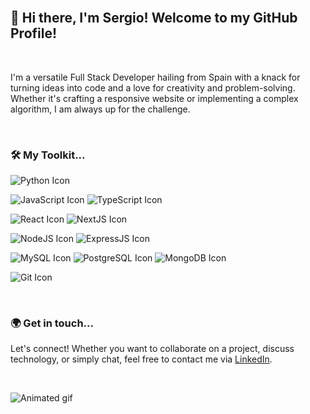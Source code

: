<!--
**sergiolopezsouto/sergiolopezsouto** is a ✨ _special_ ✨ repository because its `README.md` (this file) appears on your GitHub profile.

Here are some ideas to get you started:

- 🔭 I’m currently working on ...
- 🌱 I’m currently learning ...
- 👯 I’m looking to collaborate on ...
- 🤔 I’m looking for help with ...
- 💬 Ask me about ...
- 📫 How to reach me: ...
- 😄 Pronouns: ...
- ⚡ Fun fact: ...
-->

<br/>

## 👋 Hi there, I'm Sergio! Welcome to my GitHub Profile!

<br/>

I'm a versatile Full Stack Developer hailing from Spain with a knack for turning ideas into code and a love for creativity and problem-solving. 
Whether it's crafting a responsive website or implementing a complex algorithm, I am always up for the challenge.

<br/>

### 🛠️ My Toolkit...

![Python Icon](https://img.shields.io/badge/Python-FFD43B?style=for-the-badge&logo=python&logoColor=blue) 
<br/>

![JavaScript Icon](https://img.shields.io/badge/JavaScript-323330?style=for-the-badge&logo=javascript&logoColor=F7DF1E) 
![TypeScript Icon](https://img.shields.io/badge/TypeScript-007ACC?style=for-the-badge&logo=typescript&logoColor=white) 
<br/>

![React Icon](https://img.shields.io/badge/React-20232A?style=for-the-badge&logo=react&logoColor=61DAFB) 
![NextJS Icon](https://img.shields.io/badge/next.js-000000?style=for-the-badge&logo=nextdotjs&logoColor=white) 
<br/>

![NodeJS Icon](https://img.shields.io/badge/Node.js-339933?style=for-the-badge&logo=nodedotjs&logoColor=white) 
![ExpressJS Icon](https://img.shields.io/badge/Express.js-000000?style=for-the-badge&logo=express&logoColor=white) 
<br/>

![MySQL Icon](https://img.shields.io/badge/MySQL-005C84?style=for-the-badge&logo=mysql&logoColor=white) 
![PostgreSQL Icon](https://img.shields.io/badge/PostgreSQL-316192?style=for-the-badge&logo=postgresql&logoColor=white) 
![MongoDB Icon](https://img.shields.io/badge/MongoDB-4EA94B?style=for-the-badge&logo=mongodb&logoColor=white) 

![Git Icon](https://img.shields.io/badge/GIT-E44C30?style=for-the-badge&logo=git&logoColor=white)

<br/>

<!--
### 💡 Currently...

I am currently exploring the realms of [Tech you're learning]. Really excited about the possibilities that [Tech you're learning] opens up!

<br/>

### 📚 I’m looking to collaborate on...

Open to collaborating on innovative projects that utilize my skills. Particularly interested in [Your interests].

<br/>

### 💼 Experience...

I've had the privilege of working at (or: I'm currently working at) [Your Current Job or Your Previous Job]

<br/>
-->


### 🌍 Get in touch...

Let's connect! Whether you want to collaborate on a project, discuss technology, or simply chat, feel free to contact me via [LinkedIn](https://www.linkedin.com/in/sergiolopezsouto/).

<br/>

![Animated gif](https://media.giphy.com/media/LmNwrBhejkK9EFP504/giphy.gif)
